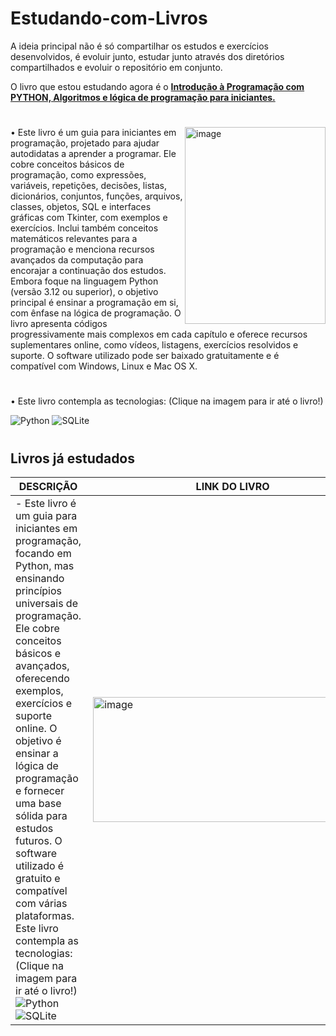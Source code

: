 # Estudando-com-Livros
A ideia principal não é só compartilhar os estudos e exercícios desenvolvidos, é evoluir junto, estudar junto através dos diretórios compartilhados e evoluir o repositório em conjunto.

O livro que estou estudando agora é o <a href='https://github.com/SkippeRBM/Estudando-com-Livros/tree/main/Introdução%20á%20programação%20com%20Python'>**Introdução à Programação com PYTHON, Algoritmos e lógica de programação para iniciantes.**</a>
#
<a href="https://amzn.to/3JLwXNa">
  <img align="right" width="225" height="315" src="https://m.media-amazon.com/images/I/61OKqJ+8AzL._SY466_.jpg" alt="image"> 
</a> 
 • Este livro é um guia para iniciantes em programação, projetado para ajudar autodidatas a aprender a programar. Ele cobre conceitos básicos de programação, como expressões, variáveis, repetições, decisões, listas, dicionários, conjuntos, funções, arquivos, classes, objetos, SQL e interfaces gráficas com Tkinter, com exemplos e exercícios. Inclui também conceitos matemáticos relevantes para a programação e menciona recursos avançados da computação para encorajar a continuação dos estudos. Embora foque na linguagem Python (versão 3.12 ou superior), o objetivo principal é ensinar a programação em si, com ênfase na lógica de programação. O livro apresenta códigos progressivamente mais complexos em cada capítulo e oferece recursos suplementares online, como vídeos, listagens, 
 exercícios resolvidos e suporte. O software utilizado pode ser baixado gratuitamente e é compatível com Windows, Linux e Mac OS X.

#

• Este livro contempla as tecnologias: (Clique na imagem para ir até o livro!)
 
![Python](https://img.shields.io/badge/Python-14354C?style=for-the-badge&logo=python&logoColor=white)
![SQLite](https://img.shields.io/badge/Sqlite-003B57?style=for-the-badge&logo=sqlite&logoColor=white)
#
## Livros já estudados
| DESCRIÇÃO | LINK DO LIVRO | 
| - | - |
| - Este livro é um guia para iniciantes em programação, focando em Python, mas ensinando princípios universais de programação. Ele cobre conceitos básicos e avançados, oferecendo exemplos, exercícios e suporte online. O objetivo é ensinar a lógica de programação e fornecer uma base sólida para estudos futuros. O software utilizado é gratuito e compatível com várias plataformas. Este livro contempla as tecnologias:  (Clique na imagem para ir até o livro!) <br>![Python](https://img.shields.io/badge/Python-14354C?style=for-the-badge&logo=python&logoColor=white)  ![SQLite](https://img.shields.io/badge/Sqlite-003B57?style=for-the-badge&logo=sqlite&logoColor=white)</br> | <a href="https://amzn.to/3JLwXNa"> <img align="right" width="450" height="200" src="https://m.media-amazon.com/images/I/61OKqJ+8AzL._SY466_.jpg" alt="image">  </a> |
